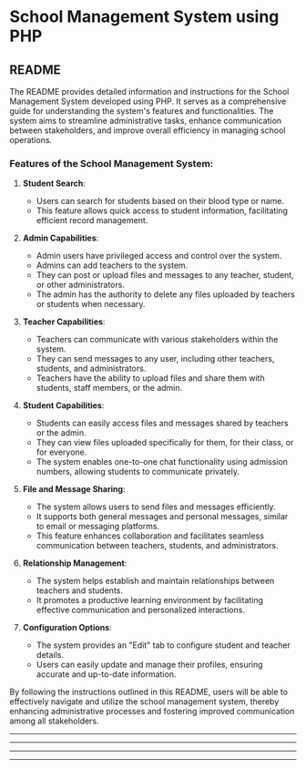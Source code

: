 # School Management System using PHP

## README

The README provides detailed information and instructions for the School Management System developed using PHP. It serves as a comprehensive guide for understanding the system's features and functionalities. The system aims to streamline administrative tasks, enhance communication between stakeholders, and improve overall efficiency in managing school operations.

### Features of the School Management System:

1. **Student Search**:
   - Users can search for students based on their blood type or name.
   - This feature allows quick access to student information, facilitating efficient record management.

2. **Admin Capabilities**:
   - Admin users have privileged access and control over the system.
   - Admins can add teachers to the system.
   - They can post or upload files and messages to any teacher, student, or other administrators.
   - The admin has the authority to delete any files uploaded by teachers or students when necessary.

3. **Teacher Capabilities**:
   - Teachers can communicate with various stakeholders within the system.
   - They can send messages to any user, including other teachers, students, and administrators.
   - Teachers have the ability to upload files and share them with students, staff members, or the admin.

4. **Student Capabilities**:
   - Students can easily access files and messages shared by teachers or the admin.
   - They can view files uploaded specifically for them, for their class, or for everyone.
   - The system enables one-to-one chat functionality using admission numbers, allowing students to communicate privately.

5. **File and Message Sharing**:
   - The system allows users to send files and messages efficiently.
   - It supports both general messages and personal messages, similar to email or messaging platforms.
   - This feature enhances collaboration and facilitates seamless communication between teachers, students, and administrators.

6. **Relationship Management**:
   - The system helps establish and maintain relationships between teachers and students.
   - It promotes a productive learning environment by facilitating effective communication and personalized interactions.

7. **Configuration Options**:
   - The system provides an "Edit" tab to configure student and teacher details.
   - Users can easily update and manage their profiles, ensuring accurate and up-to-date information.

By following the instructions outlined in this README, users will be able to effectively navigate and utilize the school management system, thereby enhancing administrative processes and fostering improved communication among all stakeholders.

---
---
---
---
